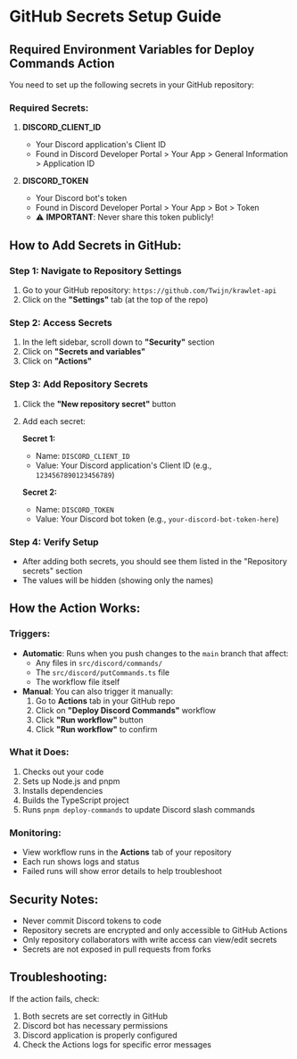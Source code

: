 # GitHub Secrets Setup Guide

## Required Environment Variables for Deploy Commands Action

You need to set up the following secrets in your GitHub repository:

### Required Secrets:

1. **DISCORD_CLIENT_ID**
   - Your Discord application's Client ID
   - Found in Discord Developer Portal > Your App > General Information > Application ID

2. **DISCORD_TOKEN**
   - Your Discord bot's token
   - Found in Discord Developer Portal > Your App > Bot > Token
   - ⚠️ **IMPORTANT**: Never share this token publicly!

## How to Add Secrets in GitHub:

### Step 1: Navigate to Repository Settings

1. Go to your GitHub repository: `https://github.com/Twijn/krawlet-api`
2. Click on the **"Settings"** tab (at the top of the repo)

### Step 2: Access Secrets

1. In the left sidebar, scroll down to **"Security"** section
2. Click on **"Secrets and variables"**
3. Click on **"Actions"**

### Step 3: Add Repository Secrets

1. Click the **"New repository secret"** button
2. Add each secret:

   **Secret 1:**
   - Name: `DISCORD_CLIENT_ID`
   - Value: Your Discord application's Client ID (e.g., `1234567890123456789`)

   **Secret 2:**
   - Name: `DISCORD_TOKEN`
   - Value: Your Discord bot token (e.g., `your-discord-bot-token-here`)

### Step 4: Verify Setup

- After adding both secrets, you should see them listed in the "Repository secrets" section
- The values will be hidden (showing only the names)

## How the Action Works:

### Triggers:

- **Automatic**: Runs when you push changes to the `main` branch that affect:
  - Any files in `src/discord/commands/`
  - The `src/discord/putCommands.ts` file
  - The workflow file itself
- **Manual**: You can also trigger it manually:
  1. Go to **Actions** tab in your GitHub repo
  2. Click on **"Deploy Discord Commands"** workflow
  3. Click **"Run workflow"** button
  4. Click **"Run workflow"** to confirm

### What it Does:

1. Checks out your code
2. Sets up Node.js and pnpm
3. Installs dependencies
4. Builds the TypeScript project
5. Runs `pnpm deploy-commands` to update Discord slash commands

### Monitoring:

- View workflow runs in the **Actions** tab of your repository
- Each run shows logs and status
- Failed runs will show error details to help troubleshoot

## Security Notes:

- Never commit Discord tokens to code
- Repository secrets are encrypted and only accessible to GitHub Actions
- Only repository collaborators with write access can view/edit secrets
- Secrets are not exposed in pull requests from forks

## Troubleshooting:

If the action fails, check:

1. Both secrets are set correctly in GitHub
2. Discord bot has necessary permissions
3. Discord application is properly configured
4. Check the Actions logs for specific error messages

